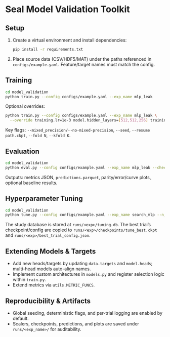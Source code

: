 # Seal Model Validation Toolkit

## Setup
1. Create a virtual environment and install dependencies:
   ```bash
   pip install -r requirements.txt
   ```
2. Place source data (CSV/HDF5/MAT) under the paths referenced in `configs/example.yaml`. Feature/target names must match the config.

## Training
```bash
cd model_validation
python train.py --config configs/example.yaml --exp_name mlp_leak
```
Optional overrides:
```bash
python train.py --config configs/example.yaml --exp_name mlp_leak \
  --override training.lr=1e-3 model.hidden_layers=[512,512,256] training.batch_size=1024
```
Key flags: `--mixed_precision/--no-mixed-precision`, `--seed`, `--resume path.ckpt`, `--fold N`, `--kfold K`.

## Evaluation
```bash
cd model_validation
python eval.py --config configs/example.yaml --exp_name mlp_leak --checkpoint runs/mlp_leak/checkpoints/best.ckpt
```
Outputs: metrics JSON, `predictions.parquet`, parity/error/curve plots, optional baseline results.

## Hyperparameter Tuning
```bash
cd model_validation
python tune.py --config configs/example.yaml --exp_name search_mlp --n_trials 50
```
The study database is stored at `runs/<exp>/tuning.db`. The best trial’s checkpoint/config are copied to `runs/<exp>/checkpoints/tune_best.ckpt` and `runs/<exp>/best_trial_config.json`.

## Extending Models & Targets
- Add new heads/targets by updating `data.targets` and `model.heads`; multi-head models auto-align names.
- Implement custom architectures in `models.py` and register selection logic within `train.py`.
- Extend metrics via `utils.METRIC_FUNCS`.

## Reproducibility & Artifacts
- Global seeding, deterministic flags, and per-trial logging are enabled by default.
- Scalers, checkpoints, predictions, and plots are saved under `runs/<exp_name>/` for auditability.
